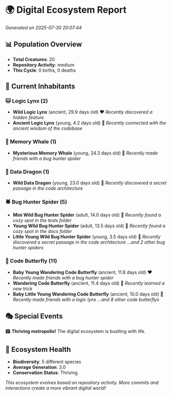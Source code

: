 # 🌍 Digital Ecosystem Report
*Generated on 2025-07-30 20:07:44*

## 📊 Population Overview
- **Total Creatures**: 20
- **Repository Activity**: medium
- **This Cycle**: 0 births, 0 deaths

## 👥 Current Inhabitants

### 🐱 Logic Lynx (2)
- **Wild Logic Lynx** (ancient, 29.9 days old) ❤️
  *Recently discovered a hidden feature*
- **Ancient Logic Lynx** (young, 4.2 days old) 💚
  *Recently connected with the ancient wisdom of the codebase*

### 🐋 Memory Whale (1)
- **Mysterious Memory Whale** (young, 24.3 days old) 💛
  *Recently made friends with a bug hunter spider*

### 🐉 Data Dragon (1)
- **Wild Data Dragon** (young, 23.0 days old) 💚
  *Recently discovered a secret passage in the code architecture*

### 🕷️ Bug Hunter Spider (5)
- **Mini Wild Bug Hunter Spider** (adult, 14.0 days old) 💚
  *Recently found a cozy spot in the tests folder*
- **Young Wild Bug Hunter Spider** (adult, 13.5 days old) 💛
  *Recently found a cozy spot in the docs folder*
- **Little Young Wild Bug Hunter Spider** (young, 3.5 days old) 💚
  *Recently discovered a secret passage in the code architecture*
  *...and 2 other bug hunter spiders*

### 🦋 Code Butterfly (11)
- **Baby Young Wandering Code Butterfly** (ancient, 11.8 days old) ❤️
  *Recently made friends with a bug hunter spider*
- **Wandering Code Butterfly** (ancient, 11.4 days old) 💛
  *Recently learned a new trick*
- **Baby Little Young Wandering Code Butterfly** (ancient, 10.0 days old) 💛
  *Recently made friends with a logic lynx*
  *...and 8 other code butterflys*

## 🎭 Special Events

🏙️ **Thriving metropolis!** The digital ecosystem is bustling with life.

## 🔬 Ecosystem Health
- **Biodiversity**: 5 different species
- **Average Generation**: 3.0
- **Conservation Status**: Thriving

*This ecosystem evolves based on repository activity. More commits and interactions create a more vibrant digital world!*